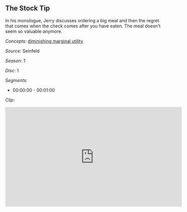 ## The Stock Tip

In his monologue, Jerry discusses ordering a big meal and then the regret that comes when the check comes after you have eaten. The meal doesn't seem so valuable anymore.

*Concepts:*
[diminishing marginal utility](/concept/diminishing-marginal-utility/)

*Source:* Seinfeld

*Season:* 1

*Disc:* 1

*Segments:*

 * 00:00:00 - 00:01:00

*Clip:*

<iframe width="560" height="315" src="https://criticalcommons.org/embed?m=w7x8ZVw4a" frameborder="0" allowfullscreen></iframe>
